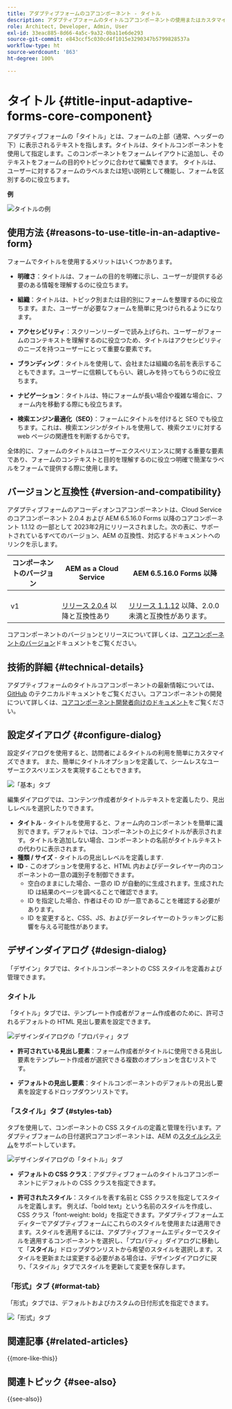 ```yaml
---
title: アダプティブフォームのコアコンポーネント - タイトル
description: アダプティブフォームのタイトルコアコンポーネントの使用またはカスタマイズ。
role: Architect, Developer, Admin, User
exl-id: 33eac885-8d66-4a5c-9a32-0ba11e6de293
source-git-commit: e843ccf5c030cd4f1015e3290347b5799828537a
workflow-type: ht
source-wordcount: '863'
ht-degree: 100%

---
```


# タイトル {#title-input-adaptive-forms-core-component}

アダプティブフォームの「タイトル」とは、フォームの上部（通常、ヘッダーの下）に表示されるテキストを指します。タイトルは、タイトルコンポーネントを使用して指定します。このコンポーネントをフォームレイアウトに追加し、そのテキストをフォームの目的やトピックに合わせて編集できます。 タイトルは、ユーザーに対するフォームのラベルまたは短い説明として機能し、フォームを区別するのに役立ちます。

**例**

![タイトルの例](/help/adaptive-forms/assets/title.png)

## 使用方法 {#reasons-to-use-title-in-an-adaptive-form}

フォームでタイトルを使用するメリットはいくつかあります。

- **明確さ**：タイトルは、フォームの目的を明確に示し、ユーザーが提供する必要のある情報を理解するのに役立ちます。

- **組織**：タイトルは、トピック別または目的別にフォームを整理するのに役立ちます。また、ユーザーが必要なフォームを簡単に見つけられるようになります。

- **アクセシビリティ**：スクリーンリーダーで読み上げられ、ユーザーがフォームのコンテキストを理解するのに役立つため、タイトルはアクセシビリティのニーズを持つユーザーにとって重要な要素です。

- **ブランディング**：タイトルを使用して、会社または組織の名前を表示することもできます。ユーザーに信頼してもらい、親しみを持ってもらうのに役立ちます。

- **ナビゲーション**：タイトルは、特にフォームが長い場合や複雑な場合に、フォーム内を移動する際にも役立ちます。

- **検索エンジン最適化（SEO）**：フォームにタイトルを付けると SEO でも役立ちます。これは、検索エンジンがタイトルを使用して、検索クエリに対する web ページの関連性を判断するからです。

全体的に、フォームのタイトルはユーザーエクスペリエンスに関する重要な要素であり、フォームのコンテキストと目的を理解するのに役立つ明確で簡潔なラベルをフォームで提供する際に使用します。

## バージョンと互換性 {#version-and-compatibility}

アダプティブフォームのアコーディオンコアコンポーネントは、Cloud Service のコアコンポーネント 2.0.4 および AEM 6.5.16.0 Forms 以降のコアコンポーネント 1.1.12 の一部として 2023年2月にリリースされました。次の表に、サポートされているすべてのバージョン、AEM の互換性、対応するドキュメントへのリンクを示します。

| コンポーネントのバージョン | AEM as a Cloud Service | AEM 6.5.16.0 Forms 以降 |
|---|---|---|
| v1 | <br>[リリース 2.0.4](/help/adaptive-forms/version.md) 以降と互換性あり | <br>[リリース 1.1.12](/help/adaptive-forms/version.md) 以降、2.0.0 未満と互換性があります。 |

コアコンポーネントのバージョンとリリースについて詳しくは、[コアコンポーネントのバージョン](/help/adaptive-forms/version.md)ドキュメントをご覧ください。

<!-- ## Sample Component Output {#sample-component-output}

To experience the Accordion Component as well as see examples of its configuration options as well as HTML and JSON output, visit the [Component Library](https://adobe.com/go/aem_cmp_library_accordion). -->


## 技術的詳細 {#technical-details}

アダプティブフォームのタイトルコアコンポーネントの最新情報については、[GitHub](https://github.com/adobe/aem-core-forms-components/tree/master/ui.af.apps/src/main/content/jcr_root/apps/core/fd/components/form/title/v1/title) のテクニカルドキュメントをご覧ください。コアコンポーネントの開発について詳しくは、[コアコンポーネント開発者向けのドキュメント](/help/developing/overview.md)をご覧ください。

## 設定ダイアログ {#configure-dialog}

設定ダイアログを使用すると、訪問者によるタイトルの利用を簡単にカスタマイズできます。 また、簡単にタイトルオプションを定義して、シームレスなユーザーエクスペリエンスを実現することもできます。

![「基本」タブ](/help/adaptive-forms/assets/title_properties.png)

編集ダイアログでは、コンテンツ作成者がタイトルテキストを定義したり、見出しレベルを選択したりできます。

- **タイトル** - タイトルを使用すると、フォーム内のコンポーネントを簡単に識別できます。デフォルトでは、コンポーネントの上にタイトルが表示されます。タイトルを追加しない場合、コンポーネントの名前がタイトルテキストの代わりに表示されます。
- **種類 / サイズ** - タイトルの見出しレベルを定義します.
- **ID** - このオプションを使用すると、HTML 内およびデータレイヤー内のコンポーネントの一意の識別子を制御できます。
   - 空白のままにした場合、一意の ID が自動的に生成されます。生成された ID は結果のページを調べることで確認できます。
   - ID を指定した場合、作者はその ID が一意であることを確認する必要があります。
   - ID を変更すると、CSS、JS、およびデータレイヤーのトラッキングに影響を与える可能性があります。

## デザインダイアログ {#design-dialog}

「デザイン」タブでは、タイトルコンポーネントの CSS スタイルを定義および管理できます。

### タイトル

「タイトル」タブでは、テンプレート作成者がフォーム作成者のために、許可されるデフォルトの HTML 見出し要素を設定できます。

![デザインダイアログの「プロパティ」タブ](/help/adaptive-forms/assets/title_heading.png)

- **許可されている見出し要素**：フォーム作成者がタイトルに使用できる見出し要素をテンプレート作成者が選択できる複数のオプションを含むリストです。

- **デフォルトの見出し要素**：タイトルコンポーネントのデフォルトの見出し要素を設定するドロップダウンリストです。

### 「スタイル」タブ {#styles-tab}

タブを使用して、コンポーネントの CSS スタイルの定義と管理を行います。アダプティブフォームの日付選択コアコンポーネントは、AEM の[スタイルシステム](/help/get-started/authoring.md#component-styling)をサポートしています。

![デザインダイアログの「タイトル」タブ](/help/adaptive-forms/assets/title_styles.png)

- **デフォルトの CSS クラス**：アダプティブフォームのタイトルコアコンポーネントにデフォルトの CSS クラスを指定できます。

- **許可されたスタイル**：スタイルを表す名前と CSS クラスを指定してスタイルを定義します。 例えば、「bold text」という名前のスタイルを作成し、CSS クラス「font-weight: bold」を指定できます。アダプティブフォームエディターでアダプティブフォームにこれらのスタイルを使用または適用できます。スタイルを適用するには、アダプティブフォームエディターでスタイルを適用するコンポーネントを選択し、「プロパティ」ダイアログに移動して「**スタイル**」ドロップダウンリストから希望のスタイルを選択します。スタイルを更新または変更する必要がある場合は、デザインダイアログに戻り、「スタイル」タブでスタイルを更新して変更を保存します。

### 「形式」タブ {#format-tab}

「形式」タブでは、デフォルトおよびカスタムの日付形式を指定できます。

![「形式」タブ](/help/adaptive-forms/assets/title_styles.png)

<!--

## Related article {#related-article}

* [Create a standalone Adaptive Form](https://experienceleague.adobe.com/docs/experience-manager-cloud-service/content/forms/adaptive-forms-authoring/authoring-adaptive-forms-core-components/create-an-adaptive-form-on-forms-cs/creating-adaptive-form-core-components.html)

-->

## 関連記事 {#related-articles}


{{more-like-this}}

## 関連トピック {#see-also}

{{see-also}}